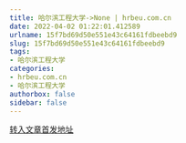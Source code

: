 ```yaml
---
title: 哈尔滨工程大学->None | hrbeu.com.cn
date: 2022-04-02 01:22:01.412589
urlname: 15f7bd69d50e551e43c64161fdbeebd9
slug: 15f7bd69d50e551e43c64161fdbeebd9
tags: 
- 哈尔滨工程大学
categories:
- hrbeu.com.cn
- 哈尔滨工程大学
authorbox: false
sidebar: false
---
```





[转入文章首发地址](http://www.hljnews.cn/ljxw/content/2022-04/01/content_602394.html)